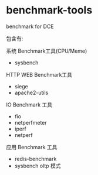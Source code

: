 # benchmark-tools

benchmark for DCE

包含有:

系统 Benchmark工具(CPU/Meme)

* sysbench

HTTP WEB Benchmark工具

* siege 
* apache2-utils

IO Benchmark 工具

* fio 
* netperfmeter
* iperf
* netperf

应用 Benchmark 工具
* redis-benchmark 
* sysbench oltp 模式 


    

